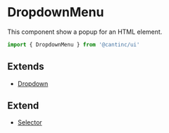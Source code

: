 # DropdownMenu

This component show a popup for an HTML element.

```typescript
import { DropdownMenu } from '@cantinc/ui'
```

## Extends

- [Dropdown](/popups/dropdown)

## Extend

- [Selector](/interaction/selector)

